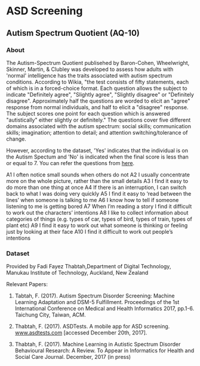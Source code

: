 # ASD Screening 

## Autism Spectrum Quotient (AQ-10)

### About
The Autism-Spectrum Quotient publisehed by Baron-Cohen, Wheelwright, Skinner, Martin, & Clubley was developed to assess how adults with 'normal' intelligence has the traits associated with autism spectrum conditions. According to Wikia, "the test consists of fifty statements, each of which is in a forced-choice format. Each question allows the subject to indicate "Definitely agree", "Slightly agree", "Slightly disagree" or "Definitely disagree". Approximately half the questions are worded to elicit an "agree" response from normal individuals, and half to elicit a "disagree" response. The subject scores one point for each question which is answered "autistically" either slightly or definitely." The questions cover five different domains associated with the autism spectrum: social skills; communication skills; imagination; attention to detail; and attention switching/tolerance of change.

However, according to the dataset, 'Yes' indicates that the individual is on the Autism Spectum and 'No' is indicated when the final score is less than or equal to 7. You can refer the questions from [here](https://www.nice.org.uk/guidance/cg142/resources/autism-spectrum-quotient-aq10-test-pdf-186582493).

A1 I often notice small sounds when others do not A2 I usually concentrate more on the whole picture, rather than the small details A3 I find it easy to do more than one thing at once A4 If there is an interruption, I can switch back to what I was doing very quickly A5 I find it easy to ‘read between the lines’ when someone is talking to me A6 I know how to tell if someone listening to me is getting bored A7 When I’m reading a story I find it difficult to work out the characters’ intentions A8 I like to collect information about categories of things (e.g. types of car, types of bird, types of train, types of plant etc) A9 I find it easy to work out what someone is thinking or feeling just by looking at their face A10 I find it difficult to work out people’s intentions


### Dataset 

Provided by Fadi Fayez Thabtah,Department of Digital Technology, Manukau Institute of Technology, Auckland, New Zealand

Relevant Papers:

1) Tabtah, F. (2017). Autism Spectrum Disorder Screening: Machine Learning Adaptation and DSM-5 Fulfillment. Proceedings of the 1st International Conference on Medical and Health Informatics 2017, pp.1-6. Taichung City, Taiwan, ACM.

2) Thabtah, F. (2017). ASDTests. A mobile app for ASD screening. www.asdtests.com [accessed December 20th, 2017].

3) Thabtah, F. (2017). Machine Learning in Autistic Spectrum Disorder Behavioural Research: A Review. To Appear in Informatics for Health and Social Care Journal. December, 2017 (in press)
